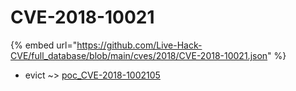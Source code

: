 # CVE-2018-10021
{% embed url="https://github.com/Live-Hack-CVE/full_database/blob/main/cves/2018/CVE-2018-10021.json" %}

* evict ~> [poc_CVE-2018-1002105](https://www.alice-snow.ru/2018/database/cve-2018-10021/poc_cve-2018-1002105-evict)